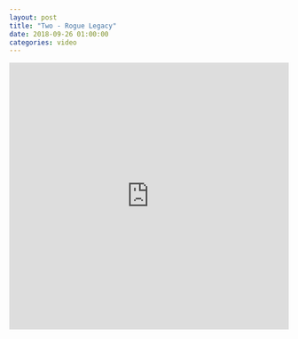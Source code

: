 ```yaml
---
layout: post		
title: "Two - Rogue Legacy"		
date: 2018-09-26 01:00:00		
categories: video
---
```

<iframe src="https://player.vimeo.com/video/291765838" width="100%" height="480" frameborder="0" webkitallowfullscreen mozallowfullscreen allowfullscreen></iframe>
